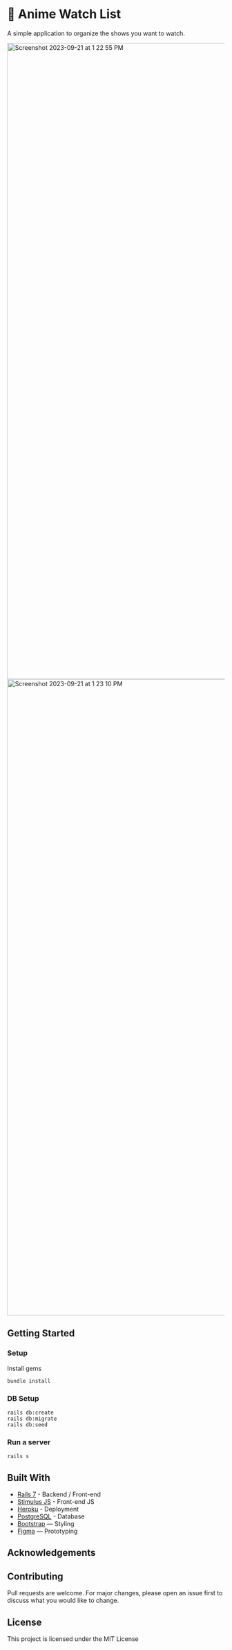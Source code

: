 # 🍿 Anime Watch List

A simple application to organize the shows you want to watch.

<img width="1470" alt="Screenshot 2023-09-21 at 1 22 55 PM" src="https://github.com/KarasuGummi/rails-watch-list/assets/1535336/f5e32eef-9301-478e-81ca-1d197d3769bc">
<img width="1470" alt="Screenshot 2023-09-21 at 1 23 10 PM" src="https://github.com/KarasuGummi/rails-watch-list/assets/1535336/43519c5e-60de-4b7b-9660-9b213ddd2528">

## Getting Started
### Setup

Install gems
```
bundle install
```

### DB Setup
```
rails db:create
rails db:migrate
rails db:seed
```

### Run a server
```
rails s
```

## Built With
- [Rails 7](https://guides.rubyonrails.org/) - Backend / Front-end
- [Stimulus JS](https://stimulus.hotwired.dev/) - Front-end JS
- [Heroku](https://heroku.com/) - Deployment
- [PostgreSQL](https://www.postgresql.org/) - Database
- [Bootstrap](https://getbootstrap.com/) — Styling
- [Figma](https://www.figma.com) — Prototyping

## Acknowledgements

## Contributing
Pull requests are welcome. For major changes, please open an issue first to discuss what you would like to change.

## License
This project is licensed under the MIT License
